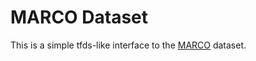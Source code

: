 # MARCO Dataset

This is a simple tfds-like interface to the
[MARCO](https://marco.ccr.buffalo.edu)
dataset.